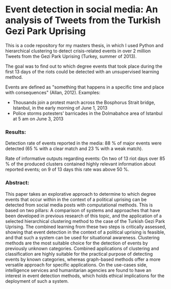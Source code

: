# Event detection in social media: An analysis of Tweets from the Turkish Gezi Park Uprising

This is a code repository for my masters thesis, in which I used Python and hierarchical clustering to detect crisis-related events in over 2 million Tweets from the Gezi Park Uprising (Turkey, summer of 2013). 

The goal was to find out to which degree events that took place during the first 13 days of the riots could be detected with an unsupervised learning method.

Events are defined as "something that happens in a specific time and place with consequences" (Allan, 2012).
Examples: 

* Thousands join a protest march across the Bosphorus Strait bridge, Istanbul, in the early morning of June 1, 2013
* Police storms potesters' barricades in the Dolmabahce area of Istanbul at 5 am on June 3, 2013

### Results:

Detection rate of events reported in the media: 
88 % of major events were detected (65 % with a clear match and 23 % with a weak match).

Rate of informative outputs regarding events: 
On two of 13 riot days over 85 % of the produced clusters contained highly relevant information about reported events; on 9 of 13 days this rate was above 50 %.

### Abstract:

This paper takes an explorative approach to determine to which degree events that occur within in the context of a political uprising can be detected from social media posts with computational methods. This is based on two pillars: A comparison of systems and approaches that have been developed in previous research of this topic, and the application of a selected hierarchical clustering method to the case of the Turkish Gezi Park Uprising. The combined learning from these two steps is critically assessed, showing that event detection in the context of a political uprising is feasible, and that such a system can be used for situational awareness. Clustering methods are the most suitable choice for the detection of events by previously unknown categories. Combined applications of clustering and classification are highly suitable for the practical purpose of detecting events by known categories, whereas graph-based methods offer a more versatile approach for specific applications. On the use-cases side, intelligence services and humanitarian agencies are found to have an interest in event detection methods, which holds ethical implications for the deployment of such a system.

